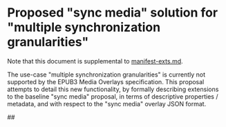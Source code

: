 # Proposed "sync media" solution for "multiple synchronization granularities"

Note that this document is supplemental to [manifest-exts.md](./manifest-exts.md).

The use-case "multiple synchronization granularities" is currently not supported by the EPUB3 Media Overlays specification. This proposal attempts to detail this new functionality, by formally describing extensions to the baseline "sync media" proposal, in terms of descriptive properties / metadata, and with respect to the "sync media" overlay JSON format.

## 